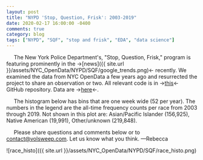 ```yaml
---
layout: post
title: "NYPD 'Stop, Question, Frisk': 2003-2019"
date: 2020-02-17 16:00:00 -0400
comments: true
category: blog
tags: ["NYPD", "SQF", "stop and frisk", "EDA", "data science"]
---
```

&nbsp;&nbsp;&nbsp;&nbsp;&nbsp;The New York Police Department's, "Stop, Question, Frisk," program is featuring prominently in the &#8594;[news]({{ site.url }}/assets/NYC_OpenData/NYPD/SQF/google_trends.png)&#8592; recently. We examined the data from NYC OpenData a few years ago and resurrected the project to share an observation or two. All relevant code is in &#8594;[this](https://github.com/volsweep/volsweep.github.io/tree/master/projects/NYC_OpenData/NYPD/SQF)&#8592; GitHub repository. Data are &#8594;[here](http://www1.nyc.gov/site/nypd/stats/reports-analysis/stopfrisk.page)&#8592;.

&nbsp;&nbsp;&nbsp;&nbsp;&nbsp;The histogram below has bins that are one week wide (52 per year).  The numbers in the legend are the all-time frequency counts per race from 2003 through 2019. Not shown in this plot are: Asian/Pacific Islander (156,925), Native American (19,991), Other/unknown (219,848).

&nbsp;&nbsp;&nbsp;&nbsp;&nbsp;Please share questions and comments below or to contact@volsweep.com.  Let us know what you think.  &#8212;Rebecca

![race_histo]({{ site.url }}/assets/NYC_OpenData/NYPD/SQF/race_histo.png)

